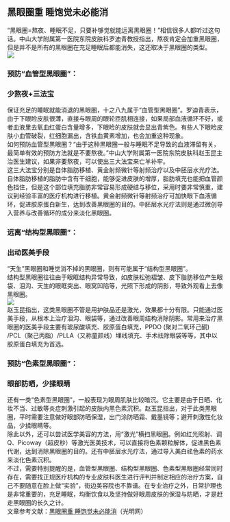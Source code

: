 ## 黑眼圈重 睡饱觉未必能消  
“黑眼圈=熬夜、睡眠不足，只要补够觉就能远离黑眼圈！”相信很多人都听过这句话。中山大学附属第一医院东院皮肤科罗迪青教授指出，熬夜肯定会加重黑眼圈，但是并不是所有的黑眼圈在充足睡眠后都能消失，这还取决于黑眼圈的类型。  
![](http://cdncms.v-keep.cn/wp-content/uploads/2020/06/u1616146300837160855fm26gp0.jpg)  
### 预防“血管型黑眼圈”：  
### 少熬夜+三法宝  
保证充足的睡眠就能消退的黑眼圈，十之八九属于“血管型黑眼圈”。罗迪青表示，由于下眼睑皮肤很薄，直接与眼周的眼轮匝肌相连接，如果局部血液循环不好，或者血液里去氧血红蛋白含量增多，下眼睑的皮肤就会显出青紫色。有些人下眼睑皮肤小血管破裂，红细胞漏出，含铁血黄素增加，也会加重这种现象。  
如何预防血管型黑眼圈？“由于这种黑眼圈一般与睡眠不足导致的血液滞留有关，最简单有效的预防方法就是不要熬夜。”中山大学附属第一医院东院皮肤科赵玉昆主治医生建议，如果非要熬夜，可以使出三大法宝来亡羊补牢。  
这三大法宝分别是自体脂肪移植、黄金射频微针等射频治疗以及中胚层水光疗法。自体脂肪移植的脂肪中含有干细胞，能够促进皮肤的增厚，脂肪填充也能把血管颜色挡住，但是这个部位填充脂肪非常容易形成硬结与移位，采用时要非常慎重，建议到经验丰富的医疗机构进行移植。黄金射频微针等射频治疗可加快眼下血液循环，促进胶原蛋白新生，达到改善黑眼圈的目的。中胚层水光疗法则是通过微创导入营养与改善循环的成分来淡化黑眼圈。  
### 远离“结构型黑眼圈”：  
### 出动医美手段  
“天生”黑眼圈和睡觉消不掉的黑眼圈，则有可能属于“结构型黑眼圈”。  
结构型黑眼圈往往由于眼眶结构异常导致，如皮肤松弛褶皱、皮下脂肪移位产生眼袋、泪沟、天生的眼眶突出、眼窝凹陷等，光照下形成的阴影，导致外观看上去像黑眼圈。  
![](http://cdncms.v-keep.cn/wp-content/uploads/2020/06/u19413706874292232677fm26gp0.jpg)  
赵玉昆指出，这类黑眼圈不管是用护肤品还是激光，效果都十分有限。只能通过医美手段，从根本上治疗泪沟、眼袋等，通过改善眼周结构消除阴影。常用来治疗黑眼圈的医美手段主要有玻尿酸填充、胶原蛋白填充，PPDO (聚对二氧环己酮) /PCL（聚己丙脂）/PLLA（又称童颜线）埋线填充、手术祛除眼袋等等，其中以胶原蛋白填充为首选。  
### 预防“色素型黑眼圈”：  
### 眼部防晒，少揉眼睛  
还有一类“色素型黑眼圈”，一般表现为眼周肌肤比较暗沉。它主要是由于日晒、化妆不当、过敏等炎症刺激引起的皮肤内黑色素沉积。赵玉昆指出，对于此类黑眼圈，平时需要注意做好眼部防晒保湿，出门涂防晒霜、戴墨镜等；避开刺激性化妆品，少揉眼睛等。  
除此以外，还可以尝试医学美容的方法，用“激光”横扫黑眼圈。例如红光照射、调Q、Picoway（超皮秒）等激光医美技术，可以直接将色素颗粒解体，促进黑色素代谢，达到消除黑眼圈的目的。还有中胚层水光疗法，通过导入美白祛色素的药水来淡化色素沉积。  
不过，需要特别提醒的是，血管型黑眼圈、结构型黑眼圈、色素型黑眼圈经常同时存在，需要找正规医疗机构的专业皮肤科医生进行评判并制定相应的治疗方案，自己不要随意在脸上做“实验”，街边美容院也不靠谱。在专业治疗之外，日常护理也是非常重要的，充足睡眠，均衡饮食以及坚持做好眼周皮肤的保湿与防晒，才是赶走黑眼圈的长久之计。  
文章参考文献：<a href="https://m.gmw.cn/toutiao/2020-06/04/content_33886400.htm?tt_group_id=6834323257865273864">黑眼圈重 睡饱觉未必能消</a>（光明网）  
<!--EndFragment-->  
